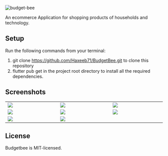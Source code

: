 ![budget-bee](https://socialify.git.ci/legistech/budget-bee/image?language=1&owner=1&name=1&stargazers=1&theme=Light)

An ecommerce Application for shopping products of households and technology.

## Setup

Run the following commands from your terminal:
1. git clone https://github.com/Haxeeb71/BudgetBee.git to clone this repository
2. flutter pub get in the project root directory to install all the required dependencies.

## Screenshots


<table width="100%">
  <tr>
    <td width="1%"><img src="https://github.com/Haxeeb71/BudgetBee/assets/135656763/64230afa-a8a0-424a-a2a2-adba2f4db1f8"/></td>
     <td width="1%"><img src="https://github.com/Haxeeb71/BudgetBee/assets/135656763/34908fc3-3ed1-4af6-9665-17a557d1f64e"/></td>
     <td width="1%"><img src="https://github.com/Haxeeb71/BudgetBee/assets/135656763/c62da15f-a3cf-4a66-b99c-588e7cfd5865"/></td>
    

  </tr>
   <td width="1%"><img src="https://github.com/legistech/budget-bee/assets/135656763/bc6adcc1-7c17-48e3-a824-ddc45b6fe174"/></td>
     <td width="1%"><img src="https://github.com/Haxeeb71/BudgetBee/assets/135656763/06b55aa3-a81e-413f-89ce-e14434b4eef9"/></td>
     <td width="1%"><img src="https://github.com/legistech/budget-bee/assets/135656763/6a54787e-0325-4e81-99b6-dee7bd657ded"/></td>
  </tr>
    
  <tr>
     <td width="1%"><img src="https://github.com/legistech/budget-bee/assets/135656763/404186ab-b19b-4381-97f4-36a1202b5d21"/></td>
    <td width="1%"><img src="https://github.com/legistech/budget-bee/assets/135656763/3cb54277-6285-4520-9e09-cba8fe9d5699"/></td>
        <td width="1%"><img src=""/></td>
  </tr>
    
  </tr>
</table>



## License
Budgetbee is MIT-licensed.
